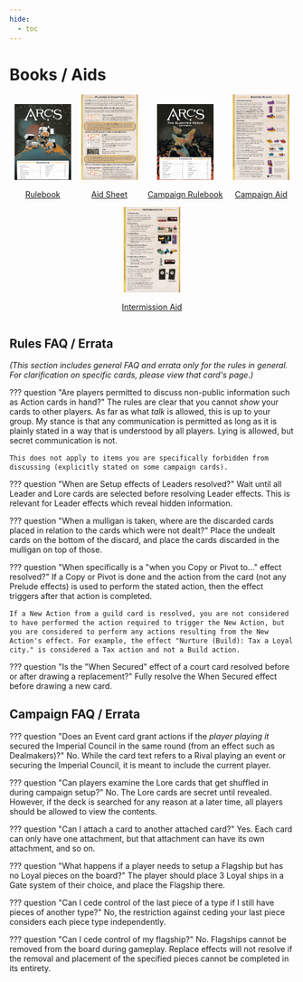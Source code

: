 ```yaml
---
hide:
  - toc
---
```


# Books / Aids

<div style="display: flex; flex-wrap: wrap; justify-content: space-around; align-items: baseline;">
    <div style="text-align:center">
        <a target="_blank" href="images/rules/Arcs Base Rulebook.pdf"><img src="images/rules/baserules.png" alt="First Image" width ="100px">
        <p style="text-align: center;">Rulebook</p></a>
    </div>
    <div style="text-align:center">
        <a target="_blank" href="images/rules/Arcs Aid Booklet.pdf"><img src="images/rules/aid1.png" alt="Second Image" width ="100px">
        <p style="text-align: center;">Aid Sheet</p></a>
    </div>
    <div style="text-align:center">
        <a target="_blank" href="images/rules/Arcs Campaign Rulebook.pdf"><img src="images/rules/expansionrules.png" alt="Second Image" width ="100px">
        <p style="text-align: center;">Campaign Rulebook</p></a>
    </div>
    <div style="text-align:center">
        <a target="_blank" href="images/rules/Arcs Campaign Aid Sheet Rules.pdf"><img src="images/rules/aid2.png" alt="Second Image" width ="100px">
        <p style="text-align: center;">Campaign Aid</p></a>
    </div>
    <div style="text-align:center">
        <a target="_blank" href="images/rules/Arcs Campaign Aid Sheet Setup and Intermission.pdf"><img src="images/rules/aid3.png" alt="Second Image" width ="100px">
        <p style="text-align: center;">Intermission Aid</p></a>
    </div>
</div>

## Rules FAQ / Errata

*(This section includes general FAQ and errata only for the rules in general. For clarification on specific cards, please view that card's page.)*

??? question "Are players permitted to discuss non-public information such as Action cards in hand?"
    The rules are clear that you cannot *show* your cards to other players. As far as what *talk* is allowed, this is up to your group. My stance is that any communication is permitted as long as it is plainly stated in a way that is understood by all players. Lying is allowed, but secret communication is not.

    This does not apply to items you are specifically forbidden from discussing (explicitly stated on some campaign cards).

??? question "When are Setup effects of Leaders resolved?"
    Wait until all Leader and Lore cards are selected before resolving Leader effects. This is relevant for Leader effects which reveal hidden information.

??? question "When a mulligan is taken, where are the discarded cards placed in relation to the cards which were not dealt?"
    Place the undealt cards on the bottom of the discard, and place the cards discarded in the mulligan on top of those.

??? question "When specifically is a "when you Copy or Pivot to..." effect resolved?"
    If a Copy or Pivot is done and the action from the card (not any Prelude effects) is used to perform the stated action, then the effect triggers after that action is completed.

    If a New Action from a guild card is resolved, you are not considered to have performed the action required to trigger the New Action, but you are considered to perform any actions resulting from the New Action's effect. For example, the effect "Nurture (Build): Tax a Loyal city." is considered a Tax action and not a Build action.

??? question "Is the "When Secured" effect of a court card resolved before or after drawing a replacement?"
    Fully resolve the When Secured effect before drawing a new card.

## Campaign FAQ / Errata

??? question "Does an Event card grant actions if the *player playing it* secured the Imperial Council in the same round (from an effect such as Dealmakers)?"
    No. While the card text refers to a Rival playing an event or securing the Imperial Council, it is meant to include the current player.

??? question "Can players examine the Lore cards that get shuffled in during campaign setup?"
    No. The Lore cards are secret until revealed. However, if the deck is searched for any reason at a later time, all players should be allowed to view the contents.

??? question "Can I attach a card to another attached card?"
    Yes. Each card can only have one attachment, but that attachment can have its own attachment, and so on.

??? question "What happens if a player needs to setup a Flagship but has no Loyal pieces on the board?"
    The player should place 3 Loyal ships in a Gate system of their choice, and place the Flagship there.

??? question "Can I cede control of the last piece of a type if I still have pieces of another type?"
    No, the restriction against ceding your last piece considers each piece type independently.

??? question "Can I cede control of my flagship?"
    No. Flagships cannot be removed from the board during gameplay. Replace effects will not resolve if the removal and placement of the specified pieces cannot be completed in its entirety.